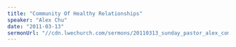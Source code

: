 ```yaml
---
title: "Community Of Healthy Relationships"
speaker: "Alex Chu"
date: "2011-03-13"
sermonUrl: "//cdn.lwechurch.com/sermons/20110313_sunday_pastor_alex_community.mp3"
---
```

